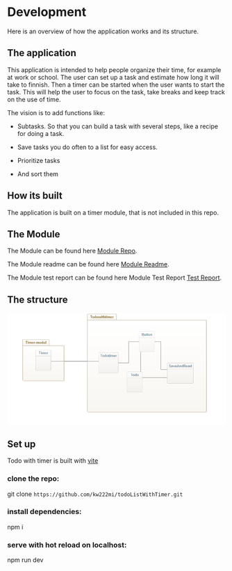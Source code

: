 
# Development

Here is an overview of how the application works and its structure.

## The application

This application is intended to help people organize their time, for example at work or school. 
The user can set up a task and estimate how long it will take to finnish. Then a timer can be started when the user wants to start the task. 
This will help the user to focus on the task, take breaks and keep track on the use of time.

The vision is to add functions like:

- Subtasks. So that you can build a task with several steps, like a recipe for doing a task.

- Save tasks you do often to a list for easy access.

- Prioritize tasks 

- And sort them


## How its built

The application is built on a timer module, that is not included in this repo.

## The Module

The Module can be found here [Module Repo](https://github.com/kw222mi/time_component).

The Module readme can be found here  [Module Readme](https://github.com/kw222mi/time_component/blob/main/README.md).

The Module test report can be found here Module Test Report [Test Report](https://github.com/kw222mi/time_component/blob/main/TESTRAPPORT.md).

## The structure

![domain-model](./img_test/model.png )

## Set up

Todo with timer is built with [vite](https://vitejs.dev/)

### clone the repo:

git clone `https://github.com/kw222mi/todoListWithTimer.git`

### install dependencies:

npm i

### serve with hot reload on localhost:

npm run dev


